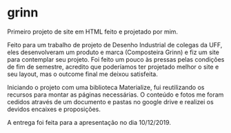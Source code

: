 # grinn

Primeiro projeto de site em HTML feito e projetado por mim.

Feito para um trabalho de projeto de Desenho Industrial de colegas da UFF, eles desenvolveram um produto e marca 
(Composteira Grinn) e fiz um site para contemplar seu projeto. Foi feito um pouco às pressas pelas condições de fim de
semestre, acredito que poderíamos ter projetado melhor o site e seu layout, mas o outcome final me deixou satisfeita.

Iniciando o projeto com uma biblioteca Materialize, fui reutilizando os recursos para montar as páginas necessárias. O 
conteúdo e fotos me foram cedidos através de um documento e pastas no google drive e realizei os devidos encaixes e proposições.

A entrega foi feita para a apresentação no dia 10/12/2019.
